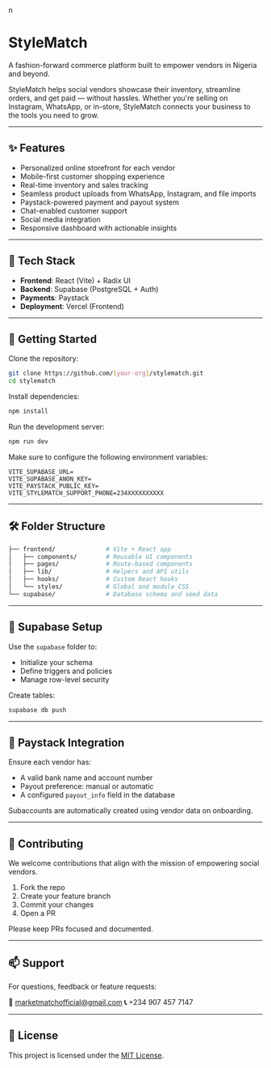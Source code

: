 n
# StyleMatch

A fashion-forward commerce platform built to empower vendors in Nigeria and beyond.

StyleMatch helps social vendors showcase their inventory, streamline orders, and get paid — without hassles. Whether you're selling on Instagram, WhatsApp, or in-store, StyleMatch connects your business to the tools you need to grow.

---

## ✨ Features

- Personalized online storefront for each vendor  
- Mobile-first customer shopping experience  
- Real-time inventory and sales tracking  
- Seamless product uploads from WhatsApp, Instagram, and file imports  
- Paystack-powered payment and payout system  
- Chat-enabled customer support  
- Social media integration  
- Responsive dashboard with actionable insights  

---

## 🧠 Tech Stack

- **Frontend**: React (Vite) + Radix UI  
- **Backend**: Supabase (PostgreSQL + Auth)  
- **Payments**: Paystack  
- **Deployment**: Vercel (Frontend)  

---

## 🚀 Getting Started

Clone the repository:

```bash
git clone https://github.com/[your-org]/stylematch.git
cd stylematch
````

Install dependencies:

```bash
npm install
```

Run the development server:

```bash
npm run dev
```

Make sure to configure the following environment variables:

```env
VITE_SUPABASE_URL=
VITE_SUPABASE_ANON_KEY=
VITE_PAYSTACK_PUBLIC_KEY=
VITE_STYLEMATCH_SUPPORT_PHONE=234XXXXXXXXXX
```

---

## 🛠 Folder Structure

```bash
├── frontend/              # Vite + React app
│   ├── components/        # Reusable UI components
│   ├── pages/             # Route-based components
│   ├── lib/               # Helpers and API utils
│   ├── hooks/             # Custom React hooks
│   └── styles/            # Global and module CSS
└── supabase/              # Database schema and seed data
```

---

## 🧩 Supabase Setup

Use the `supabase` folder to:

* Initialize your schema
* Define triggers and policies
* Manage row-level security

Create tables:

```bash
supabase db push
```

---

## 🏦 Paystack Integration

Ensure each vendor has:

* A valid bank name and account number
* Payout preference: manual or automatic
* A configured `payout_info` field in the database

Subaccounts are automatically created using vendor data on onboarding.

---

## 🤝 Contributing

We welcome contributions that align with the mission of empowering social vendors.

1. Fork the repo
2. Create your feature branch
3. Commit your changes
4. Open a PR

Please keep PRs focused and documented.

---

## 📫 Support

For questions, feedback or feature requests:

**📧** [marketmatchofficial@gmail.com](mailto:marketmatchofficial@gmail.com)
**📞** +234 907 457 7147

---

## 📄 License

This project is licensed under the [MIT License](LICENSE).

```


